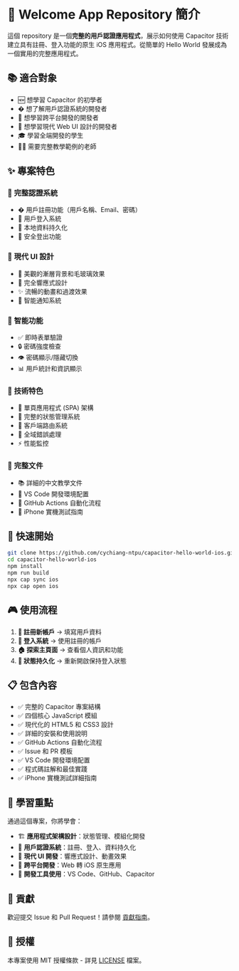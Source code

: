 # 🚀 Welcome App Repository 簡介

這個 repository 是一個**完整的用戶認證應用程式**，展示如何使用 Capacitor 技術建立具有註冊、登入功能的原生 iOS 應用程式。從簡單的 Hello World 發展成為一個實用的完整應用程式。

## 📚 適合對象

- 🆕 想學習 Capacitor 的初學者
- � 想了解用戶認證系統的開發者
- 📱 想學習跨平台開發的開發者
- 🎨 想學習現代 Web UI 設計的開發者
- 🎓 學習全端開發的學生
- 👨‍🏫 需要完整教學範例的老師

## ✨ 專案特色

### 🔐 **完整認證系統**
- � 用戶註冊功能（用戶名稱、Email、密碼）
- 🔑 用戶登入系統
- 💾 本地資料持久化
- 🚪 安全登出功能

### 🎨 **現代 UI 設計**
- 🌈 美觀的漸層背景和毛玻璃效果
- 📱 完全響應式設計
- ✨ 流暢的動畫和過渡效果
- 🔔 智能通知系統

### 🧠 **智能功能**
- ✅ 即時表單驗證
- 🔒 密碼強度檢查
- 👁️ 密碼顯示/隱藏切換
- 📊 用戶統計和資訊顯示

### 🔧 **技術特色**
- 📱 單頁應用程式 (SPA) 架構
- 🔄 完整的狀態管理系統
- 🧭 客戶端路由系統
- 🚨 全域錯誤處理
- ⚡ 性能監控

### 📖 **完整文件**
- 📚 詳細的中文教學文件
- 🔧 VS Code 開發環境配置
- 🤖 GitHub Actions 自動化流程
- 📱 iPhone 實機測試指南

## 🚀 快速開始

```bash
git clone https://github.com/cychiang-ntpu/capacitor-hello-world-ios.git
cd capacitor-hello-world-ios
npm install
npm run build
npx cap sync ios
npx cap open ios
```

## 🎮 使用流程

1. **📝 註冊新帳戶** → 填寫用戶資料
2. **🔑 登入系統** → 使用註冊的帳戶
3. **🏠 探索主頁面** → 查看個人資訊和功能
4. **🔄 狀態持久化** → 重新開啟保持登入狀態

## 📋 包含內容

- ✅ 完整的 Capacitor 專案結構
- ✅ 四個核心 JavaScript 模組
- ✅ 現代化的 HTML5 和 CSS3 設計
- ✅ 詳細的安裝和使用說明
- ✅ GitHub Actions 自動化流程
- ✅ Issue 和 PR 模板
- ✅ VS Code 開發環境配置
- ✅ 程式碼註解和最佳實踐
- ✅ iPhone 實機測試詳細指南

## 🎯 學習重點

通過這個專案，你將學會：

- 🏗️ **應用程式架構設計**：狀態管理、模組化開發
- 🔐 **用戶認證系統**：註冊、登入、資料持久化
- 🎨 **現代 UI 開發**：響應式設計、動畫效果
- 📱 **跨平台開發**：Web 轉 iOS 原生應用
- 🔧 **開發工具使用**：VS Code、GitHub、Capacitor

## 🤝 貢獻

歡迎提交 Issue 和 Pull Request！請參閱 [貢獻指南](CONTRIBUTING.md)。

## 📄 授權

本專案使用 MIT 授權條款 - 詳見 [LICENSE](LICENSE) 檔案。